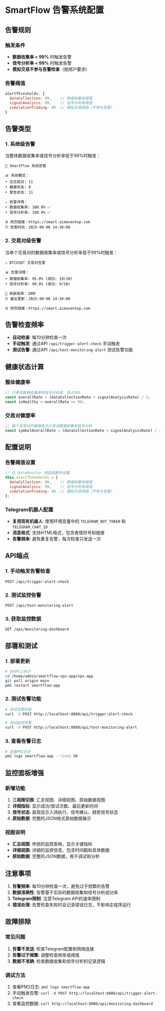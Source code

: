 # SmartFlow 告警系统配置

## 告警规则

### 触发条件
- **数据收集率 < 99%** 时触发告警
- **信号分析率 < 99%** 时触发告警
- **模拟交易不参与告警检查**（按用户要求）

### 告警阈值
```javascript
alertThresholds: {
  dataCollection: 99,    // 数据收集率阈值
  signalAnalysis: 99,    // 信号分析率阈值
  simulationTrading: 99  // 模拟交易阈值（不参与告警）
}
```

## 告警类型

### 1. 系统级告警
当整体数据收集率或信号分析率低于99%时触发：

```
🚨 SmartFlow 系统告警

📊 系统概览：
• 总交易对: 11
• 健康状态: 0
• 警告状态: 11

⚠️ 告警详情：
• 数据收集率: 100.0% ✅
• 信号分析率: 100.0% ✅

🌐 网页链接：https://smart.aimaventop.com
⏰ 告警时间：2025-09-06 14:30:00
```

### 2. 交易对级告警
当单个交易对的数据收集率或信号分析率低于99%时触发：

```
⚠️ BTCUSDT 交易对告警

📊 告警详情：
• 数据收集率: 95.0% (成功: 19/20)
• 信号分析率: 90.0% (成功: 9/10)

🔄 刷新频率：30秒
⏰ 最后更新：2025-09-06 14:30:00

🌐 网页链接：https://smart.aimaventop.com
```

## 告警检查频率

- **自动检查**: 每10分钟检查一次
- **手动触发**: 通过API `/api/trigger-alert-check` 手动触发
- **测试告警**: 通过API `/api/test-monitoring-alert` 测试告警功能

## 健康状态计算

### 整体健康率
```javascript
// 只考虑数据收集率和信号分析率，各占50%
const overallRate = (dataCollectionRate + signalAnalysisRate) / 2;
const isHealthy = overallRate >= 99;
```

### 交易对健康率
```javascript
// 每个交易对的健康率也只考虑数据收集和信号分析
const symbolOverallRate = (dataCollectionRate + signalAnalysisRate) / 2;
```

## 配置说明

### 告警阈值设置
```javascript
// 在 DataMonitor 构造函数中设置
this.alertThresholds = {
  dataCollection: 99,    // 数据收集率阈值
  signalAnalysis: 99,    // 信号分析率阈值
  simulationTrading: 99  // 模拟交易阈值（不参与告警）
};
```

### Telegram机器人配置
- **复用现有机器人**: 使用环境变量中的 `TELEGRAM_BOT_TOKEN` 和 `TELEGRAM_CHAT_ID`
- **消息格式**: 支持HTML格式，包含表情符号和链接
- **告警频率**: 避免重复告警，每次检查只发送一次

## API端点

### 1. 手动触发告警检查
```http
POST /api/trigger-alert-check
```

### 2. 测试监控告警
```http
POST /api/test-monitoring-alert
```

### 3. 获取监控数据
```http
GET /api/monitoring-dashboard
```

## 部署和测试

### 1. 部署更新
```bash
# 在VPS上执行
cd /home/admin/smartflow-vps-app/vps-app
git pull origin main
pm2 restart smartflow-app
```

### 2. 测试告警功能
```bash
# 测试告警检查
curl -X POST http://localhost:8080/api/trigger-alert-check

# 测试监控告警
curl -X POST http://localhost:8080/api/test-monitoring-alert
```

### 3. 查看告警日志
```bash
# 查看PM2日志
pm2 logs smartflow-app --lines 50
```

## 监控面板增强

### 新增功能
1. **三视图切换**: 汇总视图、详细视图、原始数据视图
2. **详细指标**: 显示成功/尝试次数、最后更新时间
3. **信号状态**: 直观显示入场执行、信号确认、趋势信号状态
4. **原始数据**: 完整的JSON格式原始数据展示

### 视图说明
- **汇总视图**: 传统的监控表格，显示关键指标
- **详细视图**: 详细的监控信息，包含时间戳和具体数据
- **原始数据**: 完整的JSON数据，用于调试和分析

## 注意事项

1. **告警频率**: 每10分钟检查一次，避免过于频繁的告警
2. **数据准确性**: 告警基于实际的数据收集和信号分析成功率
3. **Telegram限制**: 注意Telegram API的速率限制
4. **错误处理**: 告警检查失败时会记录错误日志，不影响主程序运行

## 故障排除

### 常见问题
1. **告警不发送**: 检查Telegram配置和网络连接
2. **告警过于频繁**: 调整检查频率或阈值
3. **数据不准确**: 检查数据收集和信号分析的记录逻辑

### 调试方法
1. 查看PM2日志: `pm2 logs smartflow-app`
2. 手动触发告警: `curl -X POST http://localhost:8080/api/trigger-alert-check`
3. 查看监控数据: `curl http://localhost:8080/api/monitoring-dashboard`
